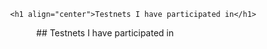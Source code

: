                   <h1 align="center">Testnets I have participated in</h1>

<center>## Testnets I have participated in<center>
